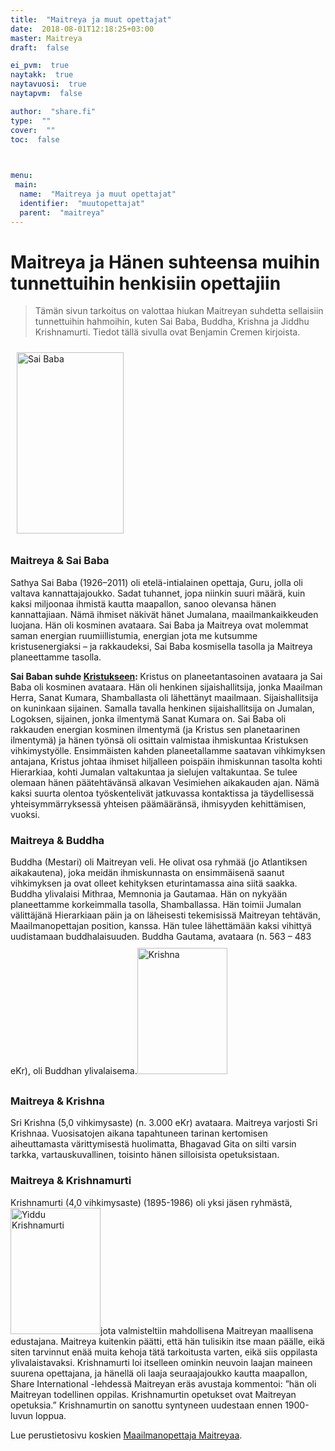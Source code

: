 ```yaml
---
title:  "Maitreya ja muut opettajat"
date:  2018-08-01T12:18:25+03:00
master: Maitreya
draft:  false

ei_pvm:  true
naytakk:  true
naytavuosi:  true
naytapvm:  false

author:  "share.fi"
type:  ""
cover:  ""
toc:  false


 
menu:
 main:
  name:  "Maitreya ja muut opettajat"
  identifier:  "muutopettajat"
  parent:  "maitreya"
---
```


<h1>Maitreya ja Hänen suhteensa muihin tunnettuihin henkisiin opettajiin</h1>
<blockquote><p>Tämän sivun tarkoitus on valottaa hiukan Maitreyan suhdetta sellaisiin tunnettuihin hahmoihin, kuten Sai Baba, Buddha, Krishna ja Jiddhu Krishnamurti. Tiedot tällä sivulla ovat Benjamin Cremen kirjoista.<span id="more-1848"></span></p></blockquote>
<p><a href="//sharefi-cdn.sirv.com/wpmedia/saibaba.jpg"><img class="alignright" style="margin-top: 10px; margin-bottom: 10px; margin-left: 10px;" src="//sharefi-cdn.sirv.com/wpmedia/saibaba.jpg" alt="Sai Baba" width="171" height="290" /></a></p>
<h3><strong>Maitreya &amp; Sai Baba</strong></h3>
<p>Sathya Sai Baba (1926–2011) oli etelä-intialainen opettaja, Guru, jolla oli valtava kannattajajoukko. Sadat tuhannet, jopa niinkin suuri määrä, kuin kaksi miljoonaa ihmistä kautta maapallon, sanoo olevansa hänen kannattajiaan. Nämä ihmiset näkivät hänet Jumalana, maailmankaikkeuden luojana. Hän oli kosminen avataara. Sai Baba ja Maitreya ovat molemmat saman energian ruumiillistumia, energian jota me kutsumme kristusenergiaksi &#8211; ja rakkaudeksi, Sai Baba kosmisella tasolla ja Maitreya planeettamme tasolla.</p>
<p><strong>Sai Baban suhde <a title="Kristus" href="//www.share.fi/kristus">Kristukseen</a>: </strong>Kristus on planeetantasoinen avataara ja Sai Baba oli kosminen avataara. Hän oli henkinen sijaishallitsija, jonka Maailman Herra, Sanat Kumara, Shamballasta oli lähettänyt maailmaan. Sijaishallitsija on kuninkaan sijainen. Samalla tavalla henkinen sijaishallitsija on Jumalan, Logoksen, sijainen, jonka ilmentymä Sanat Kumara on. Sai Baba oli rakkauden energian kosminen ilmentymä (ja Kristus sen planetaarinen ilmentymä) ja hänen työnsä oli osittain valmistaa ihmiskuntaa Kristuksen vihkimystyölle. Ensimmäisten kahden planeetallamme saatavan vihkimyksen antajana, Kristus johtaa ihmiset hiljalleen poispäin ihmiskunnan tasolta kohti Hierarkiaa, kohti Jumalan valtakuntaa ja sielujen valtakuntaa. Se tulee olemaan hänen päätehtävänsä alkavan Vesimiehen aikakauden ajan. Nämä kaksi suurta olentoa työskentelivät jatkuvassa kontaktissa ja täydellisessä yhteisymmärryksessä yhteisen päämääränsä, ihmisyyden kehittämisen, vuoksi.</p>
<h3><strong>Maitreya &amp; Buddha</strong></h3>
<p>Buddha (Mestari) oli Maitreyan veli. He olivat osa ryhmää (jo Atlantiksen aikakautena), joka meidän ihmiskunnasta on ensimmäisenä saanut vihkimyksen ja ovat olleet kehityksen eturintamassa aina siitä saakka. Buddha ylivalaisi Mithraa, Memnonia ja Gautamaa. Hän on nykyään planeettamme korkeimmalla tasolla, Shamballassa. Hän toimii Jumalan välittäjänä Hierarkiaan päin ja on läheisesti tekemisissä Maitreyan tehtävän, Maailmanopettajan position, kanssa. Hän tulee lähettämään kaksi vihittyä uudistamaan buddhalaisuuden. Buddha Gautama, avataara (n. 563 &#8211; 483 eKr), oli Buddhan ylivalaisema.<a href="//sharefi-cdn.sirv.com/wpmedia/krishna.jpg"><img class="alignleft" style="margin-top: 10px; margin-bottom: 10px; margin-right: 10px;" src="//sharefi-cdn.sirv.com/wpmedia/krishna.jpg" alt="Krishna" width="144" height="202" /></a></p>
<h3><strong>Maitreya &amp; Krishna</strong></h3>
<p>Sri Krishna (5,0 vihkimysaste) (n. 3.000 eKr) avataara. Maitreya varjosti Sri Krishnaa. Vuosisatojen aikana tapahtuneen tarinan kertomisen aiheuttamasta värittymisestä huolimatta, Bhagavad Gita on silti varsin tarkka, vartauskuvallinen, toisinto hänen silloisista opetuksistaan.</p>
<h3><strong>Maitreya &amp; Krishnamurti</strong></h3>
<p>Krishnamurti (4,0 vihkimysaste) (1895-1986) oli yksi jäsen ryhmästä, <img class="alignright" src="//sharefi-cdn.sirv.com/wpmedia/krishnamurti.jpg" alt="Yiddu Krishnamurti" width="144" height="202" />jota valmisteltiin mahdollisena Maitreyan maallisena edustajana. Maitreya kuitenkin päätti, että hän tulisikin itse maan päälle, eikä siten tarvinnut enää muita kehoja tätä tarkoitusta varten, eikä siis oppilasta ylivalaistavaksi. Krishnamurti loi itselleen ominkin neuvoin laajan maineen suurena opettajana, ja hänellä oli laaja seuraajajoukko kautta maapallon, Share International -lehdessä Maitreyan eräs avustaja kommentoi: &#8221;hän oli Maitreyan todellinen oppilas. Krishnamurtin opetukset ovat Maitreyan opetuksia.&#8221; Krishnamurtin on sanottu syntyneen uudestaan ennen 1900-luvun loppua.<br />
<div class='masterarticle'>Lue perustietosivu koskien <a title="Maailmanopettaja Maitreya" href="//www.share.fi/maitreya">Maailmanopettaja Maitreyaa</a>.<br />
</div><br clear='all' /></p>